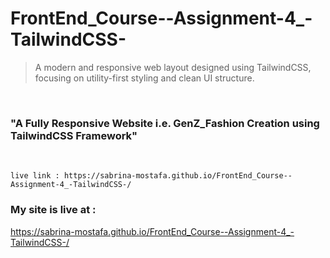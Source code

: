 # FrontEnd_Course--Assignment-4_-TailwindCSS-
> A modern and responsive web layout designed using TailwindCSS, focusing on utility-first styling and clean UI structure.
<br>

### "A Fully Responsive Website i.e. GenZ_Fashion Creation using TailwindCSS Framework"
<br/>

    live link : https://sabrina-mostafa.github.io/FrontEnd_Course--Assignment-4_-TailwindCSS-/

### My site is live at :
https://sabrina-mostafa.github.io/FrontEnd_Course--Assignment-4_-TailwindCSS-/
